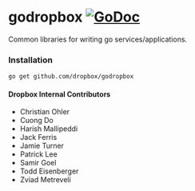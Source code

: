 # godropbox [![GoDoc](https://godoc.org/github.com/dropbox/godropbox?status.png)](https://godoc.org/github.com/dropbox/godropbox)

Common libraries for writing go services/applications.

### Installation
``go get github.com/dropbox/godropbox``

#### Dropbox Internal Contributors
- Christian Ohler
- Cuong Do
- Harish Mallipeddi
- Jack Ferris
- Jamie Turner
- Patrick Lee
- Samir Goel
- Todd Eisenberger
- Zviad Metreveli

